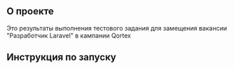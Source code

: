 ## О проекте

Это результаты выполнения тестового задания для замещения вакансии "Разработчик Laravel" в кампании Qortex

## Инструкция по запуску



